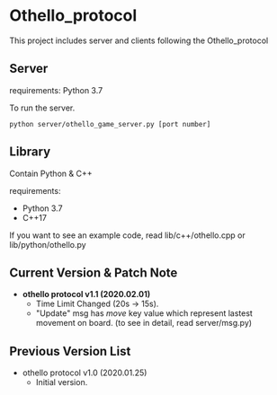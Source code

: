 # Othello_protocol

This project includes server and clients following the Othello_protocol

## Server

requirements: Python 3.7

To run the server.

```
python server/othello_game_server.py [port number]
```

## Library

Contain Python & C++

requirements: 
- Python 3.7
- C++17

If you want to see an example code, read lib/c++/othello.cpp or lib/python/othello.py

## Current Version & Patch Note

- **othello protocol v1.1 (2020.02.01)**
  - Time Limit Changed (20s -> 15s).
  - "Update" msg has *move* key value which represent lastest movement on board. (to see in detail, read server/msg.py)

## Previous Version List

- othello protocol v1.0 (2020.01.25)
  - Initial version.